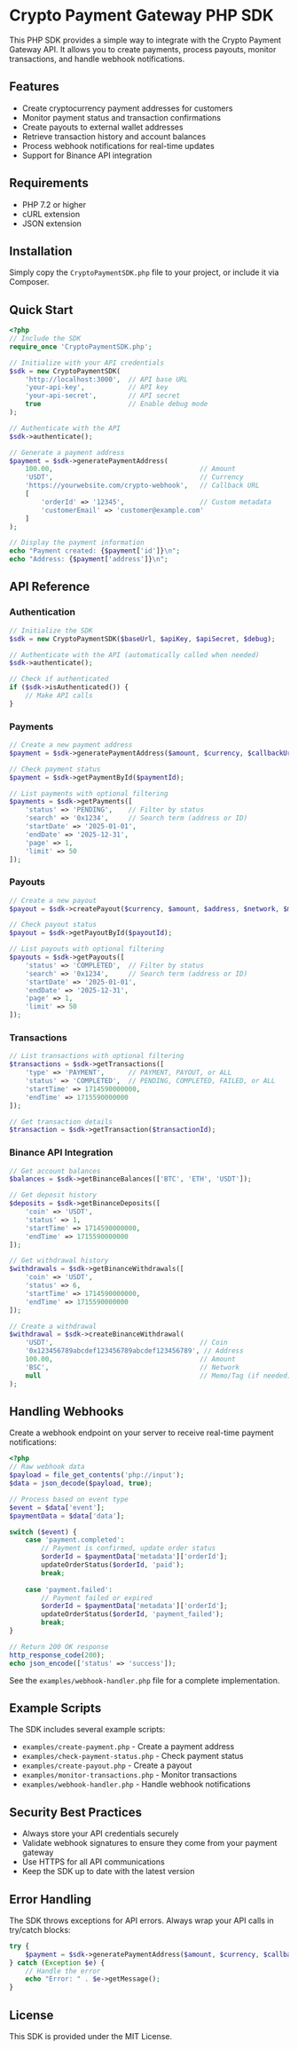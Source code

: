 # Crypto Payment Gateway PHP SDK

This PHP SDK provides a simple way to integrate with the Crypto Payment Gateway API. It allows you to create payments, process payouts, monitor transactions, and handle webhook notifications.

## Features

- Create cryptocurrency payment addresses for customers
- Monitor payment status and transaction confirmations
- Create payouts to external wallet addresses
- Retrieve transaction history and account balances
- Process webhook notifications for real-time updates
- Support for Binance API integration

## Requirements

- PHP 7.2 or higher
- cURL extension
- JSON extension

## Installation

Simply copy the `CryptoPaymentSDK.php` file to your project, or include it via Composer.

## Quick Start

```php
<?php
// Include the SDK
require_once 'CryptoPaymentSDK.php';

// Initialize with your API credentials
$sdk = new CryptoPaymentSDK(
    'http://localhost:3000',  // API base URL
    'your-api-key',           // API key
    'your-api-secret',        // API secret
    true                      // Enable debug mode
);

// Authenticate with the API
$sdk->authenticate();

// Generate a payment address
$payment = $sdk->generatePaymentAddress(
    100.00,                                     // Amount
    'USDT',                                     // Currency
    'https://yourwebsite.com/crypto-webhook',   // Callback URL
    [
        'orderId' => '12345',                   // Custom metadata
        'customerEmail' => 'customer@example.com'
    ]
);

// Display the payment information
echo "Payment created: {$payment['id']}\n";
echo "Address: {$payment['address']}\n";
```

## API Reference

### Authentication

```php
// Initialize the SDK
$sdk = new CryptoPaymentSDK($baseUrl, $apiKey, $apiSecret, $debug);

// Authenticate with the API (automatically called when needed)
$sdk->authenticate();

// Check if authenticated
if ($sdk->isAuthenticated()) {
    // Make API calls
}
```

### Payments

```php
// Create a new payment address
$payment = $sdk->generatePaymentAddress($amount, $currency, $callbackUrl, $metadata);

// Check payment status
$payment = $sdk->getPaymentById($paymentId);

// List payments with optional filtering
$payments = $sdk->getPayments([
    'status' => 'PENDING',    // Filter by status
    'search' => '0x1234',     // Search term (address or ID)
    'startDate' => '2025-01-01',
    'endDate' => '2025-12-31',
    'page' => 1,
    'limit' => 50
]);
```

### Payouts

```php
// Create a new payout
$payout = $sdk->createPayout($currency, $amount, $address, $network, $metadata);

// Check payout status
$payout = $sdk->getPayoutById($payoutId);

// List payouts with optional filtering
$payouts = $sdk->getPayouts([
    'status' => 'COMPLETED',  // Filter by status
    'search' => '0x1234',     // Search term (address or ID)
    'startDate' => '2025-01-01',
    'endDate' => '2025-12-31',
    'page' => 1,
    'limit' => 50
]);
```

### Transactions

```php
// List transactions with optional filtering
$transactions = $sdk->getTransactions([
    'type' => 'PAYMENT',      // PAYMENT, PAYOUT, or ALL
    'status' => 'COMPLETED',  // PENDING, COMPLETED, FAILED, or ALL
    'startTime' => 1714590000000,
    'endTime' => 1715590000000
]);

// Get transaction details
$transaction = $sdk->getTransaction($transactionId);
```

### Binance API Integration

```php
// Get account balances
$balances = $sdk->getBinanceBalances(['BTC', 'ETH', 'USDT']);

// Get deposit history
$deposits = $sdk->getBinanceDeposits([
    'coin' => 'USDT',
    'status' => 1,
    'startTime' => 1714590000000,
    'endTime' => 1715590000000
]);

// Get withdrawal history
$withdrawals = $sdk->getBinanceWithdrawals([
    'coin' => 'USDT',
    'status' => 6,
    'startTime' => 1714590000000,
    'endTime' => 1715590000000
]);

// Create a withdrawal
$withdrawal = $sdk->createBinanceWithdrawal(
    'USDT',                                     // Coin
    '0x123456789abcdef123456789abcdef123456789', // Address
    100.00,                                     // Amount
    'BSC',                                      // Network
    null                                        // Memo/Tag (if needed)
);
```

## Handling Webhooks

Create a webhook endpoint on your server to receive real-time payment notifications:

```php
<?php
// Raw webhook data
$payload = file_get_contents('php://input');
$data = json_decode($payload, true);

// Process based on event type
$event = $data['event'];
$paymentData = $data['data'];

switch ($event) {
    case 'payment.completed':
        // Payment is confirmed, update order status
        $orderId = $paymentData['metadata']['orderId'];
        updateOrderStatus($orderId, 'paid');
        break;
        
    case 'payment.failed':
        // Payment failed or expired
        $orderId = $paymentData['metadata']['orderId'];
        updateOrderStatus($orderId, 'payment_failed');
        break;
}

// Return 200 OK response
http_response_code(200);
echo json_encode(['status' => 'success']);
```

See the `examples/webhook-handler.php` file for a complete implementation.

## Example Scripts

The SDK includes several example scripts:

- `examples/create-payment.php` - Create a payment address
- `examples/check-payment-status.php` - Check payment status
- `examples/create-payout.php` - Create a payout
- `examples/monitor-transactions.php` - Monitor transactions
- `examples/webhook-handler.php` - Handle webhook notifications

## Security Best Practices

- Always store your API credentials securely
- Validate webhook signatures to ensure they come from your payment gateway
- Use HTTPS for all API communications
- Keep the SDK up to date with the latest version

## Error Handling

The SDK throws exceptions for API errors. Always wrap your API calls in try/catch blocks:

```php
try {
    $payment = $sdk->generatePaymentAddress($amount, $currency, $callbackUrl);
} catch (Exception $e) {
    // Handle the error
    echo "Error: " . $e->getMessage();
}
```

## License

This SDK is provided under the MIT License.
